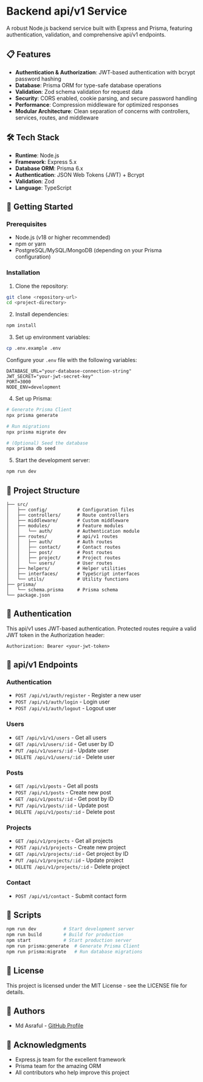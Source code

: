 # Backend api/v1 Service

A robust Node.js backend service built with Express and Prisma, featuring authentication, validation, and comprehensive api/v1 endpoints.

## 📋 Features

-   **Authentication & Authorization**: JWT-based authentication with bcrypt password hashing
-   **Database**: Prisma ORM for type-safe database operations
-   **Validation**: Zod schema validation for request data
-   **Security**: CORS enabled, cookie parsing, and secure password handling
-   **Performance**: Compression middleware for optimized responses
-   **Modular Architecture**: Clean separation of concerns with controllers, services, routes, and middleware

## 🛠️ Tech Stack

-   **Runtime**: Node.js
-   **Framework**: Express 5.x
-   **Database ORM**: Prisma 6.x
-   **Authentication**: JSON Web Tokens (JWT) + Bcrypt
-   **Validation**: Zod
-   **Language**: TypeScript

## 🚀 Getting Started

### Prerequisites

-   Node.js (v18 or higher recommended)
-   npm or yarn
-   PostgreSQL/MySQL/MongoDB (depending on your Prisma configuration)

### Installation

1. Clone the repository:

```bash
git clone <repository-url>
cd <project-directory>
```

2. Install dependencies:

```bash
npm install
```

3. Set up environment variables:

```bash
cp .env.example .env
```

Configure your `.env` file with the following variables:

```env
DATABASE_URL="your-database-connection-string"
JWT_SECRET="your-jwt-secret-key"
PORT=3000
NODE_ENV=development
```

4. Set up Prisma:

```bash
# Generate Prisma Client
npx prisma generate

# Run migrations
npx prisma migrate dev

# (Optional) Seed the database
npx prisma db seed
```

5. Start the development server:

```bash
npm run dev
```

## 📁 Project Structure

```
├── src/
│   ├── config/           # Configuration files
│   ├── controllers/      # Route controllers
│   ├── middleware/       # Custom middleware
│   ├── modules/          # Feature modules
│   │   └── auth/         # Authentication module
│   ├── routes/           # api/v1 routes
│   │   ├── auth/         # Auth routes
│   │   ├── contact/      # Contact routes
│   │   ├── post/         # Post routes
│   │   ├── project/      # Project routes
│   │   └── users/        # User routes
│   ├── helpers/          # Helper utilities
│   ├── interfaces/       # TypeScript interfaces
│   └── utils/            # Utility functions
├── prisma/
│   └── schema.prisma     # Prisma schema
└── package.json
```

## 🔐 Authentication

This api/v1 uses JWT-based authentication. Protected routes require a valid JWT token in the Authorization header:

```
Authorization: Bearer <your-jwt-token>
```

## 📝 api/v1 Endpoints

### Authentication

-   `POST /api/v1/auth/register` - Register a new user
-   `POST /api/v1/auth/login` - Login user
-   `POST /api/v1/auth/logout` - Logout user

### Users

-   `GET /api/v1/v1/users` - Get all users
-   `GET /api/v1/users/:id` - Get user by ID
-   `PUT /api/v1/users/:id` - Update user
-   `DELETE /api/v1/users/:id` - Delete user

### Posts

-   `GET /api/v1/posts` - Get all posts
-   `POST /api/v1/posts` - Create new post
-   `GET /api/v1/posts/:id` - Get post by ID
-   `PUT /api/v1/posts/:id` - Update post
-   `DELETE /api/v1/posts/:id` - Delete post

### Projects

-   `GET /api/v1/projects` - Get all projects
-   `POST /api/v1/projects` - Create new project
-   `GET /api/v1/projects/:id` - Get project by ID
-   `PUT /api/v1/projects/:id` - Update project
-   `DELETE /api/v1/projects/:id` - Delete project

### Contact

-   `POST /api/v1/contact` - Submit contact form

## 🔧 Scripts

```bash
npm run dev          # Start development server
npm run build        # Build for production
npm start            # Start production server
npm run prisma:generate  # Generate Prisma Client
npm run prisma:migrate   # Run database migrations
```

## 📄 License

This project is licensed under the MIT License - see the LICENSE file for details.

## 👥 Authors

-   Md Asraful - [GitHub Profile](https://github.com/MdAsraful56)

## 🙏 Acknowledgments

-   Express.js team for the excellent framework
-   Prisma team for the amazing ORM
-   All contributors who help improve this project

